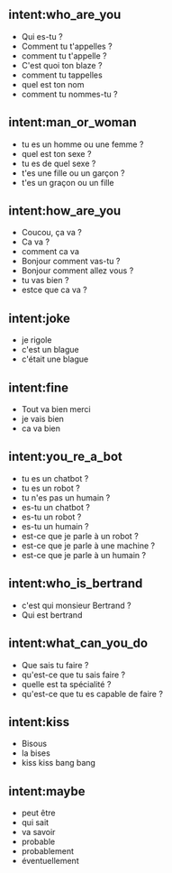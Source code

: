 ## intent:who_are_you
- Qui es-tu ?
- Comment tu t'appelles ?
- comment tu t'appelle ?
- C'est quoi ton blaze ?
- comment tu tappelles
- quel est ton nom
- comment tu nommes-tu ?

## intent:man_or_woman
- tu es un homme ou une femme ?
- quel est ton sexe ?
- tu es de quel sexe ?
- t'es une fille ou un garçon ?
- t'es un graçon ou un fille

## intent:how_are_you
- Coucou, ça va ?
- Ca va ?
- comment ca va
- Bonjour comment vas-tu ?
- Bonjour comment allez vous ?
- tu vas bien ?
- estce que ca va ?

## intent:joke
- je rigole
- c'est un blague
- c'était une blague

## intent:fine
- Tout va bien merci
- je vais bien
- ca va bien

## intent:you_re_a_bot
- tu es un chatbot ?
- tu es un robot ?
- tu n'es pas un humain ?
- es-tu un chatbot ?
- es-tu un robot ?
- es-tu un humain ?
- est-ce que je parle à un robot ?
- est-ce que je parle à une machine ?
- est-ce que je parle à un humain ?

## intent:who_is_bertrand
- c'est qui monsieur Bertrand ?
- Qui est bertrand

## intent:what_can_you_do
- Que sais tu faire ?
- qu'est-ce que tu sais faire ?
- quelle est ta spécialité ?
- qu'est-ce que tu es capable de faire ?

## intent:kiss
- Bisous
- la bises
- kiss kiss bang bang

## intent:maybe
- peut être
- qui sait
- va savoir
- probable
- probablement
- éventuellement
